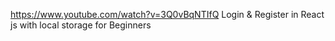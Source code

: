 
https://www.youtube.com/watch?v=3Q0vBqNTIfQ 
Login & Register in React js with local storage for Beginners 




   





